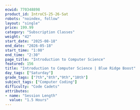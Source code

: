```yaml
---
ecwid: 770348898
product_id: IntroCS-25-26-Sat
robots: "noindex, follow"
layout: "single"
price: 199.99
category: "Subscription Classes"
weight: "42"
start_date: "2025-08-18"
end_date: "2026-05-18"
start_time: "1:00"
end_time: "2:30"
page_title: "Introduction to Computer Science"
featured: 156
title: "Introduction to Computer Science | Blue Ridge Boost"
day_tags: ["Saturday"]
grade_tags: ["7th","8th","9th","10th"]
subject_tags: ["Computer Coding"]
difficulty: "Code Cadets"
attributes:
- name: "Session Length"
  value: "1.5 Hours"
---
```

